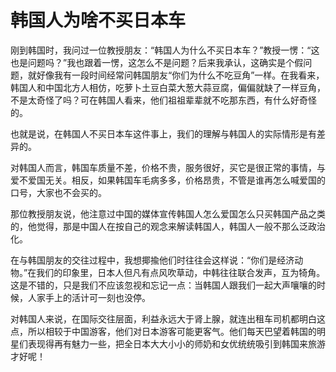 # 韩国人为啥不买日本车

刚到韩国时，我问过一位教授朋友：“韩国人为什么不买日本车？”教授一愣：“这也是问题吗？”我也跟着一愣，这怎么不是问题？后来我承认，这确实是个假问题，就好像我有一段时间经常问韩国朋友“你们为什么不吃豆角”一样。在我看来，韩国人和中国北方人相仿，吃萝卜土豆白菜大葱大蒜豆腐，偏偏就缺了一样豆角，不是太奇怪了吗？可在韩国人看来，他们祖祖辈辈就不吃那东西，有什么好奇怪的。 

也就是说，在韩国人不买日本车这件事上，我们的理解与韩国人的实际情形是有差异的。 

对韩国人而言，韩国车质量不差，价格不贵，服务很好，买它是很正常的事情，与爱不爱国无关。相反，如果韩国车毛病多多，价格昂贵，不管是谁再怎么喊爱国的口号，大家也不会买的。 

那位教授朋友说，他注意过中国的媒体宣传韩国人怎么爱国怎么只买韩国产品之类的，他觉得，那是中国人在按自己的观念来解读韩国人，韩国人一般不那么泛政治化。 

在与韩国朋友的交往过程中，我想揶揄他们时往往会这样说：“你们是经济动物。”在我们的印象里，日本人但凡有点风吹草动，中韩往往联合发声，互为犄角。这是不错的，只是我们不应该忽视和忘记一点：当韩国人跟我们一起大声嚷嚷的时候，人家手上的活计可一刻也没停。 

对韩国人来说，在国际交往层面，利益永远大于肾上腺，就连出租车司机都明白这点，所以相较于中国游客，他们对日本游客可能更客气。他们每天巴望着韩国的明星们表现得再有魅力一些，把全日本大大小小的师奶和女优统统吸引到韩国来旅游才好呢！